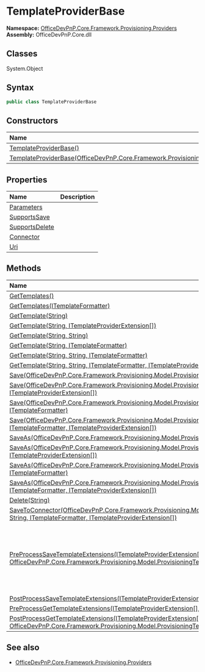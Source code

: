# TemplateProviderBase

**Namespace:** [OfficeDevPnP.Core.Framework.Provisioning.Providers](OfficeDevPnP.Core.Framework.Provisioning.Providers.md)  
**Assembly:** OfficeDevPnP.Core.dll  
## Classes
System.Object  
## Syntax
```C#
public class TemplateProviderBase
```
## Constructors
|**Name**|**Description**|
|:-----|:-----|
| [TemplateProviderBase()](TemplateProviderBaseconstructor1details.md) | 
| [TemplateProviderBase(OfficeDevPnP.Core.Framework.Provisioning.Connectors.FileConnectorBase)](TemplateProviderBaseconstructor1details.md) | 
## Properties
|**Name**|**Description**|
|:-----|:-----|
| [Parameters](TemplateProviderBase.Parameters.md) | 
| [SupportsSave](TemplateProviderBase.SupportsSave.md) | 
| [SupportsDelete](TemplateProviderBase.SupportsDelete.md) | 
| [Connector](TemplateProviderBase.Connector.md) | 
| [Uri](TemplateProviderBase.Uri.md) | 
## Methods
|**Name**|**Description**|
|:-----|:-----|
| [GetTemplates()](TemplateProviderBaseGetTemplates.md) | 
| [GetTemplates(ITemplateFormatter)](TemplateProviderBaseGetTemplatesITemplateFormatter.md) | 
| [GetTemplate(String)](TemplateProviderBaseGetTemplateString.md) | 
| [GetTemplate(String, ITemplateProviderExtension[])](TemplateProviderBaseGetTemplateStringITemplateProviderExtension[].md) | 
| [GetTemplate(String, String)](TemplateProviderBaseGetTemplateStringString.md) | 
| [GetTemplate(String, ITemplateFormatter)](TemplateProviderBaseGetTemplateStringITemplateFormatter.md) | 
| [GetTemplate(String, String, ITemplateFormatter)](TemplateProviderBaseGetTemplateStringStringITemplateFormatter.md) | 
| [GetTemplate(String, String, ITemplateFormatter, ITemplateProviderExtension[])](TemplateProviderBaseGetTemplateStringStringITemplateFormatterITemplateProviderExtension[].md) | 
| [Save(OfficeDevPnP.Core.Framework.Provisioning.Model.ProvisioningTemplate)](TemplateProviderBaseSaveOfficeDevPnP.Core.Framework.Provisioning.Model.ProvisioningTemplate.md) | 
| [Save(OfficeDevPnP.Core.Framework.Provisioning.Model.ProvisioningTemplate, ITemplateProviderExtension[])](TemplateProviderBaseSaveOfficeDevPnP.Core.Framework.Provisioning.Model.ProvisioningTemplateITemplateProviderExtension[].md) | 
| [Save(OfficeDevPnP.Core.Framework.Provisioning.Model.ProvisioningTemplate, ITemplateFormatter)](TemplateProviderBaseSaveOfficeDevPnP.Core.Framework.Provisioning.Model.ProvisioningTemplateITemplateFormatter.md) | 
| [Save(OfficeDevPnP.Core.Framework.Provisioning.Model.ProvisioningTemplate, ITemplateFormatter, ITemplateProviderExtension[])](TemplateProviderBaseSaveOfficeDevPnP.Core.Framework.Provisioning.Model.ProvisioningTemplateITemplateFormatterITemplateProviderExtension[].md) | 
| [SaveAs(OfficeDevPnP.Core.Framework.Provisioning.Model.ProvisioningTemplate, String)](TemplateProviderBaseSaveAsOfficeDevPnP.Core.Framework.Provisioning.Model.ProvisioningTemplateString.md) | 
| [SaveAs(OfficeDevPnP.Core.Framework.Provisioning.Model.ProvisioningTemplate, String, ITemplateProviderExtension[])](TemplateProviderBaseSaveAsOfficeDevPnP.Core.Framework.Provisioning.Model.ProvisioningTemplateStringITemplateProviderExtension[].md) | 
| [SaveAs(OfficeDevPnP.Core.Framework.Provisioning.Model.ProvisioningTemplate, String, ITemplateFormatter)](TemplateProviderBaseSaveAsOfficeDevPnP.Core.Framework.Provisioning.Model.ProvisioningTemplateStringITemplateFormatter.md) | 
| [SaveAs(OfficeDevPnP.Core.Framework.Provisioning.Model.ProvisioningTemplate, String, ITemplateFormatter, ITemplateProviderExtension[])](TemplateProviderBaseSaveAsOfficeDevPnP.Core.Framework.Provisioning.Model.ProvisioningTemplateStringITemplateFormatterITemplateProviderExtension[].md) | 
| [Delete(String)](TemplateProviderBaseDeleteString.md) | 
| [SaveToConnector(OfficeDevPnP.Core.Framework.Provisioning.Model.ProvisioningTemplate, String, ITemplateFormatter, ITemplateProviderExtension[])](TemplateProviderBaseSaveToConnectorOfficeDevPnP.Core.Framework.Provisioning.Model.ProvisioningTemplateStringITemplateFormatterITemplateProviderExtension[].md) | 
| [PreProcessSaveTemplateExtensions(ITemplateProviderExtension[], OfficeDevPnP.Core.Framework.Provisioning.Model.ProvisioningTemplate)](TemplateProviderBasePreProcessSaveTemplateExtensionsITemplateProviderExtension[]OfficeDevPnP.Core.Framework.Provisioning.Model.ProvisioningTemplate.md) | This method is invoked before calling the formatter to serialize the template
| [PostProcessSaveTemplateExtensions(ITemplateProviderExtension[], IO.Stream)](TemplateProviderBasePostProcessSaveTemplateExtensionsITemplateProviderExtension[]IO.Stream.md) | 
| [PreProcessGetTemplateExtensions(ITemplateProviderExtension[], IO.Stream)](TemplateProviderBasePreProcessGetTemplateExtensionsITemplateProviderExtension[]IO.Stream.md) | 
| [PostProcessGetTemplateExtensions(ITemplateProviderExtension[], OfficeDevPnP.Core.Framework.Provisioning.Model.ProvisioningTemplate)](TemplateProviderBasePostProcessGetTemplateExtensionsITemplateProviderExtension[]OfficeDevPnP.Core.Framework.Provisioning.Model.ProvisioningTemplate.md) | 
## See also
- [OfficeDevPnP.Core.Framework.Provisioning.Providers](OfficeDevPnP.Core.Framework.Provisioning.Providers.md)
